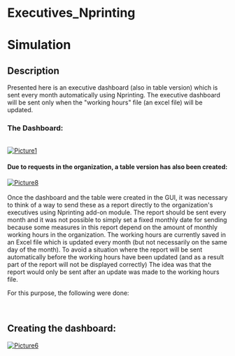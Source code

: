 # Executives_Nprinting

# Simulation



<h2>Description</h2>
Presented here is an executive dashboard (also in table version) which is sent every month automatically using Nprinting. 
The executive dashboard will be sent only when the "working hours" file (an excel file) will be updated.

<br />
<h3>The Dashboard:</h3>
<br />
<a href="https://ibb.co/M5fjML2"><img src="https://i.ibb.co/1JMp8xv/Picture1.png" alt="Picture1" border="0"></a><br />

<h4>Due to requests in the organization, a table version has also been created:</h4>

<a href="https://ibb.co/xgYdmPX"><img src="https://i.ibb.co/5jkwYtG/Picture8.png" alt="Picture8" border="0"></a><br />
<br />
Once the dashboard and the table were created in the GUI, it was necessary to think of a way to send these as a report directly to the organization's executives using Nprinting add-on module. The report should be sent every month and it was not possible to simply set a fixed monthly date for sending because some measures in this report depend on the amount of monthly working hours in the organization.
The working hours are currently saved in an Excel file which is updated every month (but not necessarily on the same day of the month). 
To avoid a situation where the report will be sent automatically before the working hours have been updated (and as a result part of the report will not be displayed correctly) The idea was that the report would only be sent after an update was made to the working hours file.

For this purpose, the following were done:

<br />
<h2>Creating the dashboard:</h2>
<a href="https://ibb.co/vmHZv3K"><img src="https://i.ibb.co/FJKgq5j/Picture6.png" alt="Picture6" border="0"></a>
<!--
 ```diff
- text in red
+ text in green
! text in orange
# text in gray
@@ text in purple (and bold)@@
```
--!>
